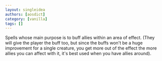 ```yaml
---
layout: singleidea
authors: [aosdict]
category: [vanilla]
tags: []
---
```

Spells whose main purpose is to buff allies within an area of effect. (They will give the player the buff too, but since the buffs won't be a huge improvement for a single creature, you get more out of the effect the more allies you can affect with it, it's best used when you have allies around).

